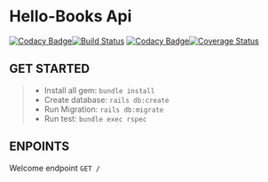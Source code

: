 # Hello-Books Api

[![Codacy Badge](https://api.codacy.com/project/badge/Grade/40b39a7ea89849a9ac59e286de1629b5)](https://www.codacy.com/manual/luc.bayo/hello-books?utm_source=github.com&amp;utm_medium=referral&amp;utm_content=abayo-luc/hello-books&amp;utm_campaign=Badge_Grade)[![Build Status](https://travis-ci.com/abayo-luc/hello-books.svg?branch=develop)](https://travis-ci.com/abayo-luc/hello-books) [![Codacy Badge](https://api.codacy.com/project/badge/Coverage/1265d540482048c29e888770217fcb94)](https://www.codacy.com/manual/luc.bayo/hello-books?utm_source=github.com&amp;utm_medium=referral&amp;utm_content=abayo-luc/hello-books&amp;utm_campaign=Badge_Coverage)[![Coverage Status](https://coveralls.io/repos/github/abayo-luc/hello-books/badge.svg?branch=develop)](https://coveralls.io/github/abayo-luc/hello-books?branch=develop)

## GET STARTED

> - Install all gem: `bundle install`
> - Create database: `rails db:create`
> - Run Migration: `rails db:migrate`
> - Run test: `bundle exec rspec`

## ENPOINTS

Welcome endpoint `GET /`
